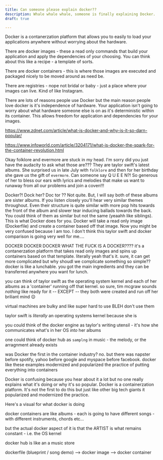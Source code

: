```yaml
---
title: Can someone please explain docker??
description: Whale whale whale, someone is finally explaining Docker.
draft: true

---
```




Docker is a contanerzation platform that allows you to easily to load your applications anywhere without worrying about the hardware. 

There are docker images - these a read only commands that build your application and apply the dependencies of your choosing. You can think about this like a recipe - a template of sorts. 

There are docker containers - this is where those images are executed and packaged nicely to be moved around as need be. 

There are registries - nope not bridal or baby - just a place where your images can live. Kind of like Instagram. 

There are lots of reasons people use Docker but the main reason people love docker is it's independence of hardware. Your application isn't going to worry about what hardware someone else is on as it's deterministic within its container. This allows freedom for application and dependencies for your images. 



https://www.zdnet.com/article/what-is-docker-and-why-is-it-so-darn-popular/



https://www.infoworld.com/article/3204171/what-is-docker-the-spark-for-the-container-revolution.html





Okay folklore and evermore are stuck in my head. I'm sorry did you just have the audacity to ask what those are??? They are taylor swift's latest albums. She surprised us in late July with `folklore` and then for her birthday she gave _us_ the gift of `evermore`. Can someone say Q U E E N?! So generous of her to bless our ears with lyrics and melodies that make us want to runaway from all our problems and join a coven!!! 

Docker?! Dock her? Doc tor ?? Not quite. But, I will say both of these albums are sister albums. If you listen closely you'll hear very similar themes throughout. Even their structure is quite similar with more pop hits towards the front of the album and slower tear inducing ballads towards the back. You could think of them as similar but not the same (yeaahh like siblings). This is what Docker does for you. Docker will take a read only image (Dockerfile) and create a container based off that image. Now you might be very confused because I am too. I don't think this taylor swift and docker comparison is going very well for me....

DOCKER DOCKER DOCKER WHAT THE FUCK IS A DOCKER???? it's a contanerzation platform that takes read only images and spins up containers based on that template. literally yeah that's it. sure, it can get more complicated but why shoudl we complicate something so simple?? docker is like a lunchable. you got the main ingredients and they can be transferred anywhere you want for lunch.



you can think of taylor swift as the operating system kernel and each of her albums as a 'container' running off that kernel. so sure, tim mcgraw sounds _nothing_ like ready for it -- EXCEPT -- they both were created and run off her briliant mind 😌

virtual machines are bulky and like super hard to use BLEH don't use them 

taylor swift is _literally_ an operating systems kernel because she is 

you could think of the docker engine as taylor's writing utensil - it's how she communicates what's in her OS _into_ her albums

one could think of docker hub as `samplng` in music - the melody, or the arragnment already exists 

was Docker the first in the container industry? no. but there was napster before spotify, yahoo before google and myspace before facebook. docker like these examples modernized and popularized the practice of putting everything into containers



Docker is confusing because you hear about it a lot but no one really explains what it's doing or why it's so popular. Docker is a containerzation platform. It's not the first to do this but just like other big tech giants it popularized and modernized the practice. 

Here's a visual for what docker is doing

docker containers are like albums - each is going to have different songs - with different instruments, chords etc... 

but the actual docker aspect of it is that the ARTIST is what remains constant - i.e. the OS kernel

docker hub is like an a music store 

dockerfile (blueprint / song demo) --> docker image --> docker container

